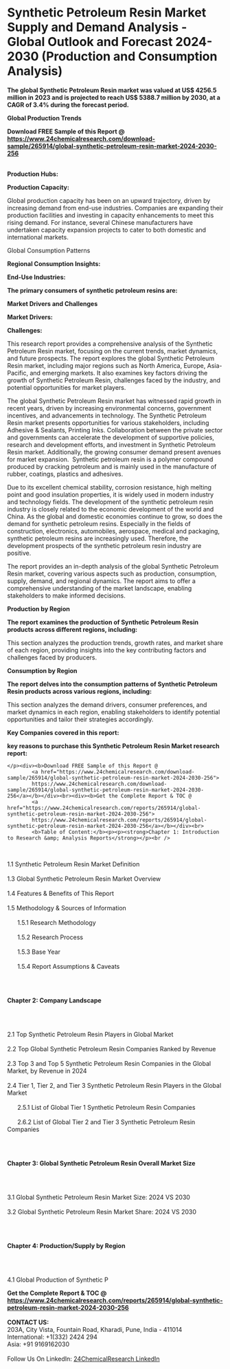 <h1>Synthetic Petroleum Resin Market Supply and Demand Analysis - Global Outlook and Forecast 2024-2030 (Production and Consumption Analysis)</h1><p><strong>The global Synthetic Petroleum Resin market was valued at US$ 4256.5 million in 2023 and is projected to reach US$ 5388.7 million by 2030, at a CAGR of 3.4% during the forecast period.</strong></p><p>
</p><p><strong>Global Production Trends</strong></p><div><b>Download FREE Sample of this Report @ 
            <a href="https://www.24chemicalresearch.com/download-sample/265914/global-synthetic-petroleum-resin-market-2024-2030-256">
            https://www.24chemicalresearch.com/download-sample/265914/global-synthetic-petroleum-resin-market-2024-2030-256</a></b></div><br><p>
</p><p><strong>Production Hubs:</strong></p><p>
</p><p>
</p><p><strong>Production Capacity: </strong></p><p>
</p><p>Global production capacity has been on an upward trajectory, driven by increasing demand from end-use industries. Companies are expanding their production facilities and investing in capacity enhancements to meet this rising demand. For instance, several Chinese manufacturers have undertaken capacity expansion projects to cater to both domestic and international markets.</p><p>
Global Consumption Patterns</p><p>
</p><p><strong>Regional Consumption Insights:</strong></p><p>
</p><p>
</p><p><strong>End-Use Industries: </strong></p><p>
</p><p><strong>The primary consumers of synthetic petroleum resins are:</strong></p><p>
</p><p>
</p><p><strong>Market Drivers and Challenges</strong></p><p>
</p><p><strong>Market Drivers:</strong></p><p>
</p><p>
</p><p><strong>Challenges:</strong></p><p>
</p><p>
</p><p>This research report provides a comprehensive analysis of the Synthetic Petroleum Resin market, focusing on the current trends, market dynamics, and future prospects. The report explores the global Synthetic Petroleum Resin market, including major regions such as North America, Europe, Asia-Pacific, and emerging markets. It also examines key factors driving the growth of Synthetic Petroleum Resin, challenges faced by the industry, and potential opportunities for market players.</p><p>
</p><p>The global Synthetic Petroleum Resin market has witnessed rapid growth in recent years, driven by increasing environmental concerns, government incentives, and advancements in technology. The Synthetic Petroleum Resin market presents opportunities for various stakeholders, including Adhesive &amp; Sealants, Printing Inks. Collaboration between the private sector and governments can accelerate the development of supportive policies, research and development efforts, and investment in Synthetic Petroleum Resin market. Additionally, the growing consumer demand present avenues for market expansion.  Synthetic petroleum resin is a polymer compound produced by cracking petroleum and is mainly used in the manufacture of rubber, coatings, plastics and adhesives.</p><p>
</p><p>Due to its excellent chemical stability, corrosion resistance, high melting point and good insulation properties, it is widely used in modern industry and technology fields. The development of the synthetic petroleum resin industry is closely related to the economic development of the world and China. As the global and domestic economies continue to grow, so does the demand for synthetic petroleum resins. Especially in the fields of construction, electronics, automobiles, aerospace, medical and packaging, synthetic petroleum resins are increasingly used. Therefore, the development prospects of the synthetic petroleum resin industry are positive.</p><p>
</p><p>The report provides an in-depth analysis of the global Synthetic Petroleum Resin market, covering various aspects such as production, consumption, supply, demand, and regional dynamics. The report aims to offer a comprehensive understanding of the market landscape, enabling stakeholders to make informed decisions.</p><p>
</p><p><strong>Production by Region</strong></p><p>
</p><p><strong>The report examines the production of Synthetic Petroleum Resin products across different regions, including:</strong></p><p>
</p><p>
</p><p>This section analyzes the production trends, growth rates, and market share of each region, providing insights into the key contributing factors and challenges faced by producers.</p><p>
</p><p><strong>Consumption by Region</strong></p><p>
</p><p><strong>The report delves into the consumption patterns of Synthetic Petroleum Resin products across various regions, including:</strong></p><p>
</p><p>
	</p><p>
</p><p>This section analyzes the demand drivers, consumer preferences, and market dynamics in each region, enabling stakeholders to identify potential opportunities and tailor their strategies accordingly.</p><p>
<strong>Key Companies covered in this report:</strong></p><p>
</p><p>
</p><p><strong>key reasons to purchase this Synthetic Petroleum Resin Market research report:</strong></p><p>

	</p><div><b>Download FREE Sample of this Report @ 
            <a href="https://www.24chemicalresearch.com/download-sample/265914/global-synthetic-petroleum-resin-market-2024-2030-256">
            https://www.24chemicalresearch.com/download-sample/265914/global-synthetic-petroleum-resin-market-2024-2030-256</a></b></div><br><div><b>Get the Complete Report & TOC @ 
            <a href="https://www.24chemicalresearch.com/reports/265914/global-synthetic-petroleum-resin-market-2024-2030-256">
            https://www.24chemicalresearch.com/reports/265914/global-synthetic-petroleum-resin-market-2024-2030-256</a></b></div><br>
            <b>Table of Content:</b><p><p><strong>Chapter 1: Introduction to Research &amp; Analysis Reports</strong></p><br />
<br />
<p>1.1 Synthetic Petroleum Resin  Market Definition<br /><br />
1.3 Global Synthetic Petroleum Resin  Market Overview<br /><br />
1.4 Features &amp; Benefits of This Report<br /><br />
1.5 Methodology &amp; Sources of Information<br /><br />
&nbsp;&nbsp;&nbsp;&nbsp;&nbsp; 1.5.1 Research Methodology<br /><br />
&nbsp;&nbsp;&nbsp;&nbsp;&nbsp; 1.5.2 Research Process<br /><br />
&nbsp;&nbsp;&nbsp;&nbsp;&nbsp; 1.5.3 Base Year<br /><br />
&nbsp;&nbsp;&nbsp;&nbsp;&nbsp; 1.5.4 Report Assumptions &amp; Caveats</p><br />
<br />
<p><strong>Chapter 2: Company Landscape</strong></p><br />
<br />
<p>2.1 Top Synthetic Petroleum Resin  Players in Global Market<br /><br />
2.2 Top Global Synthetic Petroleum Resin  Companies Ranked by Revenue<br /><br />
2.3 Top 3 and Top 5 Synthetic Petroleum Resin  Companies in the Global Market, by Revenue in 2024<br /><br />
2.4 Tier 1, Tier 2, and Tier 3 Synthetic Petroleum Resin  Players in the Global Market<br /><br />
&nbsp;&nbsp;&nbsp;&nbsp;&nbsp; 2.5.1 List of Global Tier 1 Synthetic Petroleum Resin  Companies<br /><br />
&nbsp;&nbsp;&nbsp;&nbsp;&nbsp; 2.6.2 List of Global Tier 2 and Tier 3 Synthetic Petroleum Resin  Companies</p><br />
<br />
<p><strong>Chapter 3: Global Synthetic Petroleum Resin  Overall Market Size</strong></p><br />
<br />
<p>3.1 Global Synthetic Petroleum Resin  Market Size: 2024 VS 2030<br /><br />
3.2 Global Synthetic Petroleum Resin  Market Share: 2024 VS 2030</p><br />
<br />
<p><strong>Chapter 4: Production/Supply by Region</strong></p><br />
<br />
<p>4.1 Global Production of Synthetic P</p><div><b>Get the Complete Report & TOC @ 
            <a href="https://www.24chemicalresearch.com/reports/265914/global-synthetic-petroleum-resin-market-2024-2030-256">
            https://www.24chemicalresearch.com/reports/265914/global-synthetic-petroleum-resin-market-2024-2030-256</a></b></div><br><b>CONTACT US:</b><br>
            203A, City Vista, Fountain Road, Kharadi, Pune, India - 411014<br>
            International: +1(332) 2424 294<br>
            Asia: +91 9169162030 <br><br>
            Follow Us On LinkedIn: <a href="https://www.linkedin.com/company/24chemicalresearch/">24ChemicalResearch LinkedIn</a>
